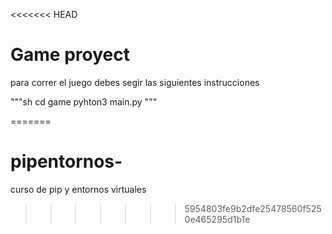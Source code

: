 <<<<<<< HEAD
 # Game proyect

 para correr el juego debes segir las siguientes instrucciones 

 """sh
 cd game
 pyhton3 main.py
 """

 
=======
# pipentornos-
curso de pip y entornos virtuales
>>>>>>> 5954803fe9b2dfe25478560f5250e465295d1b1e
